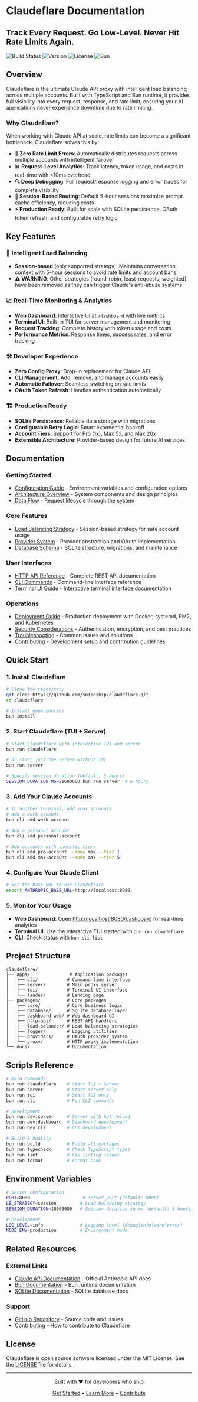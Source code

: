 # Claudeflare Documentation

## Track Every Request. Go Low-Level. Never Hit Rate Limits Again.

![Build Status](https://img.shields.io/badge/build-passing-brightgreen)
![Version](https://img.shields.io/badge/version-1.0.0-blue)
![License](https://img.shields.io/badge/license-MIT-green)
![Bun](https://img.shields.io/badge/bun-%3E%3D1.2.8-f472b6)

## Overview

Claudeflare is the ultimate Claude API proxy with intelligent load balancing across multiple accounts. Built with TypeScript and Bun runtime, it provides full visibility into every request, response, and rate limit, ensuring your AI applications never experience downtime due to rate limiting.

### Why Claudeflare?

When working with Claude API at scale, rate limits can become a significant bottleneck. Claudeflare solves this by:

- **🚀 Zero Rate Limit Errors**: Automatically distributes requests across multiple accounts with intelligent failover
- **📊 Request-Level Analytics**: Track latency, token usage, and costs in real-time with <10ms overhead
- **🔍 Deep Debugging**: Full request/response logging and error traces for complete visibility
- **💸 Session-Based Routing**: Default 5-hour sessions maximize prompt cache efficiency, reducing costs
- **⚡ Production Ready**: Built for scale with SQLite persistence, OAuth token refresh, and configurable retry logic

## Key Features

### 🎯 Intelligent Load Balancing
- **Session-based** (only supported strategy): Maintains conversation context with 5-hour sessions to avoid rate limits and account bans
- **⚠️ WARNING**: Other strategies (round-robin, least-requests, weighted) have been removed as they can trigger Claude's anti-abuse systems

### 📈 Real-Time Monitoring & Analytics
- **Web Dashboard**: Interactive UI at `/dashboard` with live metrics
- **Terminal UI**: Built-in TUI for server management and monitoring
- **Request Tracking**: Complete history with token usage and costs
- **Performance Metrics**: Response times, success rates, and error tracking

### 🛠️ Developer Experience
- **Zero Config Proxy**: Drop-in replacement for Claude API
- **CLI Management**: Add, remove, and manage accounts easily
- **Automatic Failover**: Seamless switching on rate limits
- **OAuth Token Refresh**: Handles authentication automatically

### 🏗️ Production Ready
- **SQLite Persistence**: Reliable data storage with migrations
- **Configurable Retry Logic**: Smart exponential backoff
- **Account Tiers**: Support for Pro (1x), Max 5x, and Max 20x
- **Extensible Architecture**: Provider-based design for future AI services

## Documentation

### Getting Started
- [Configuration Guide](./configuration.md) - Environment variables and configuration options
- [Architecture Overview](./architecture.md) - System components and design principles
- [Data Flow](./data-flow.md) - Request lifecycle through the system

### Core Features
- [Load Balancing Strategy](./load-balancing.md) - Session-based strategy for safe account usage
- [Provider System](./providers.md) - Provider abstraction and OAuth implementation
- [Database Schema](./database.md) - SQLite structure, migrations, and maintenance

### User Interfaces
- [HTTP API Reference](./api-http.md) - Complete REST API documentation
- [CLI Commands](./cli.md) - Command-line interface reference
- [Terminal UI Guide](./tui.md) - Interactive terminal interface documentation

### Operations
- [Deployment Guide](./deployment.md) - Production deployment with Docker, systemd, PM2, and Kubernetes
- [Security Considerations](./security.md) - Authentication, encryption, and best practices
- [Troubleshooting](./troubleshooting.md) - Common issues and solutions
- [Contributing](./contributing.md) - Development setup and contribution guidelines

## Quick Start

### 1. Install Claudeflare

```bash
# Clone the repository
git clone https://github.com/snipeship/claudeflare.git
cd claudeflare

# Install dependencies
bun install
```

### 2. Start Claudeflare (TUI + Server)

```bash
# Start Claudeflare with interactive TUI and server
bun run claudeflare

# Or start just the server without TUI
bun run server

# Specify session duration (default: 5 hours)
SESSION_DURATION_MS=21600000 bun run server  # 6 hours
```

### 3. Add Your Claude Accounts

```bash
# In another terminal, add your accounts
# Add a work account
bun cli add work-account

# Add a personal account
bun cli add personal-account

# Add accounts with specific tiers
bun cli add pro-account --mode max --tier 1
bun cli add max-account --mode max --tier 5
```

### 4. Configure Your Claude Client

```bash
# Set the base URL to use Claudeflare
export ANTHROPIC_BASE_URL=http://localhost:8080
```

### 5. Monitor Your Usage

- **Web Dashboard**: Open [http://localhost:8080/dashboard](http://localhost:8080/dashboard) for real-time analytics
- **Terminal UI**: Use the interactive TUI started with `bun run claudeflare`
- **CLI**: Check status with `bun cli list`

## Project Structure

```
claudeflare/
├── apps/               # Application packages
│   ├── cli/           # Command-line interface
│   ├── server/        # Main proxy server
│   ├── tui/           # Terminal UI interface
│   └── lander/        # Landing page
├── packages/          # Core packages
│   ├── core/          # Core business logic
│   ├── database/      # SQLite database layer
│   ├── dashboard-web/ # Web dashboard UI
│   ├── http-api/      # REST API handlers
│   ├── load-balancer/ # Load balancing strategies
│   ├── logger/        # Logging utilities
│   ├── providers/     # OAuth provider system
│   └── proxy/         # HTTP proxy implementation
└── docs/              # Documentation

```

## Scripts Reference

```bash
# Main commands
bun run claudeflare    # Start TUI + Server
bun run server         # Start server only
bun run tui            # Start TUI only
bun run cli            # Run CLI commands

# Development
bun run dev:server     # Server with hot reload
bun run dev:dashboard  # Dashboard development
bun run dev:cli        # CLI development

# Build & Quality
bun run build          # Build all packages
bun run typecheck      # Check TypeScript types
bun run lint           # Fix linting issues
bun run format         # Format code
```

## Environment Variables

```bash
# Server Configuration
PORT=8080                    # Server port (default: 8080)
LB_STRATEGY=session         # Load balancing strategy
SESSION_DURATION=18000000   # Session duration in ms (default: 5 hours)

# Development
LOG_LEVEL=info              # Logging level (debug|info|warn|error)
NODE_ENV=production         # Environment mode
```

## Related Resources

### External Links
- [Claude API Documentation](https://docs.anthropic.com/claude/docs) - Official Anthropic API docs
- [Bun Documentation](https://bun.sh/docs) - Bun runtime documentation
- [SQLite Documentation](https://www.sqlite.org/docs.html) - SQLite database docs

### Support
- [GitHub Repository](https://github.com/snipeship/claudeflare) - Source code and issues
- [Contributing](./contributing.md) - How to contribute to Claudeflare

## License

Claudeflare is open source software licensed under the MIT License. See the [LICENSE](../LICENSE) file for details.

---

<div align="center">
  <p>Built with ❤️ for developers who ship</p>
  <p>
    <a href="#quick-start">Get Started</a> •
    <a href="./architecture.md">Learn More</a> •
    <a href="./contributing.md">Contribute</a>
  </p>
</div>